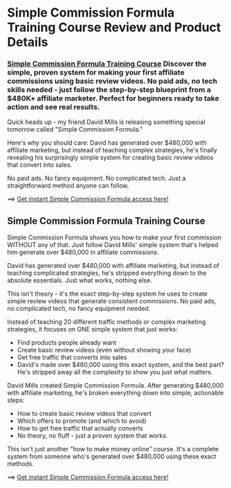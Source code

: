 # Simple Commission Formula Training Course Review and Product Details

### [Simple Commission Formula Training Course](https://jvupsell.com/2025/03/simple-commission-formula-training-course/) Discover the simple, proven system for making your first affiliate commissions using basic review videos. No paid ads, no tech skills needed - just follow the step-by-step blueprint from a $480K+ affiliate marketer. Perfect for beginners ready to take action and see real results.

Quick heads up - my friend David Mills is releasing something special tomorrow called "Simple Commission Formula."

Here's why you should care: David has generated over $480,000 with affiliate marketing, but instead of teaching complex strategies, he's finally revealing his surprisingly simple system for creating basic review videos that convert into sales.

No paid ads. No fancy equipment. No complicated tech. Just a straightforward method anyone can follow.

==> [Get instant Simple Commission Formula access here!](https://warriorplus.com/o2/a/ftw6pvm/0)


## Simple Commission Formula Training Course

Simple Commission Formula shows you how to make your first commission WITHOUT any of that. Just follow David Mills' simple system that's helped him generate over $480,000 in affiliate commissions.

David has generated over $480,000 with affiliate marketing, but instead of teaching complicated strategies, he's stripped everything down to the absolute essentials. Just what works, nothing else.

This isn't theory - it's the exact step-by-step system he uses to create simple review videos that generate consistent commissions. No paid ads, no complicated tech, no fancy equipment needed.

Instead of teaching 20 different traffic methods or complex marketing strategies, it focuses on ONE simple system that just works:

- Find products people already want
- Create basic review videos (even without showing your face)
- Get free traffic that converts into sales
- David's made over $480,000 using this exact system, and the best part? He's stripped away all the complexity to show you just what matters.

David Mills created Simple Commission Formula. After generating $480,000 with affiliate marketing, he's broken everything down into simple, actionable steps:

- How to create basic review videos that convert
- Which offers to promote (and which to avoid)
- How to get free traffic that actually converts
- No theory, no fluff - just a proven system that works.

This isn't just another "how to make money online" course. It's a complete system from someone who's generated over $480,000 using these exact methods. 

==> [Get instant Simple Commission Formula access here!](https://warriorplus.com/o2/a/ftw6pvm/0)












